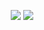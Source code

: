 <p align="center">
  <img src="https://github-readme-stats.vercel.app/api?username=starlkyt&show_icons=true&count_private=true&include_all_commits=true&hide_border=true"/>
  <img src="https://github-readme-stats.vercel.app/api/top-langs/?username=starlkyt&layout=demo&count_private=true&include_all_commits=true&hide_border=true&langs_count=10"/>
</p>
